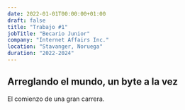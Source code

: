 ```yaml
---
date: 2022-01-01T00:00:00+01:00
draft: false
title: "Trabajo #1"
jobTitle: "Becario Junior"
company: "Internet Affairs Inc."
location: "Stavanger, Noruega"
duration: "2022-2024"
---
```

## Arreglando el mundo, un byte a la vez

El comienzo de una gran carrera.